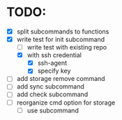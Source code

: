 # TODO:
- [x] split subcommands to functions
- [x] write test for init subcommand
  - [ ] write test with existing repo
  - [x] with ssh credential
    - [x] ssh-agent
    - [x] specify key
- [ ] add storage remove command
- [ ] add sync subcommand
- [ ] add check subcommand
- [ ] reorganize cmd option for storage
  - [ ] use subcommand

<!-- vim: set sw=2 ts=2:  -->
